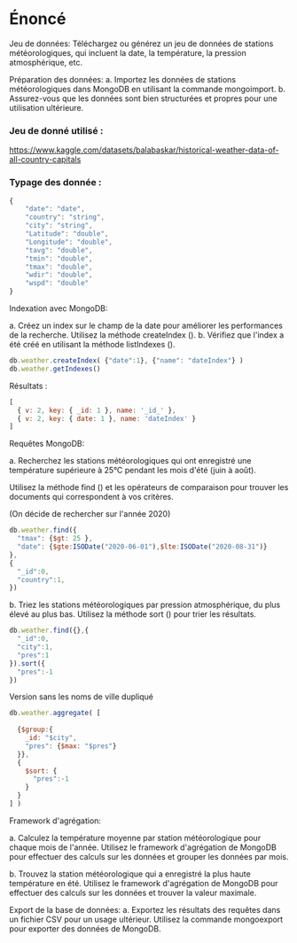 # Énoncé

Jeu de données: Téléchargez ou générez un jeu de données de stations météorologiques, qui incluent la date, la température, la pression atmosphérique, etc. 

Préparation des données: 
a. Importez les données de stations météorologiques dans MongoDB en utilisant la commande mongoimport. 
b. Assurez-vous que les données sont bien structurées et propres pour une utilisation ultérieure. 


### Jeu de donné utilisé : 
https://www.kaggle.com/datasets/balabaskar/historical-weather-data-of-all-country-capitals 

### Typage des donnée : 
```js
{
    "date": "date",
    "country": "string",
    "city": "string",
    "Latitude": "double",
    "Longitude": "double",
    "tavg": "double",
    "tmin": "double",
    "tmax": "double",
    "wdir": "double",
    "wspd": "double"
}
```
 
Indexation avec MongoDB: 

a. Créez un index sur le champ de la date pour améliorer les performances de la recherche. Utilisez la méthode createIndex (). 
b. Vérifiez que l'index a été créé en utilisant la méthode listIndexes (). 
 
```js
db.weather.createIndex( {"date":1}, {"name": "dateIndex"} )
db.weather.getIndexes()
```
Résultats : 
```js
[
  { v: 2, key: { _id: 1 }, name: '_id_' },
  { v: 2, key: { date: 1 }, name: 'dateIndex' }
]
```
 
Requêtes MongoDB: 

a. Recherchez les stations météorologiques qui ont enregistré une température supérieure à 25°C pendant les mois d'été (juin à août). 

Utilisez la méthode find () et les opérateurs de comparaison pour trouver les documents qui correspondent à vos critères. 
 
(On décide de rechercher sur l'année 2020)

```js
db.weather.find({
  "tmax": {$gt: 25 },
  "date": {$gte:ISODate("2020-06-01"),$lte:ISODate("2020-08-31")}
},
{
  "_id":0,
  "country":1,
})
```

b. Triez les stations météorologiques par pression atmosphérique, du plus élevé au plus bas. Utilisez la méthode sort () pour trier les résultats. 
 
```js
db.weather.find({},{
  "_id":0,
  "city":1,
  "pres":1
}).sort({
  "pres":-1
})
```

Version sans les noms de ville dupliqué
```js
db.weather.aggregate( [
  
  {$group:{
    _id: "$city",
    "pres": {$max: "$pres"}
  }},
  {
    $sort: {
      "pres":-1
    }
  }
] )
```

Framework d'agrégation: 

a. Calculez la température moyenne par station météorologique pour chaque mois de l'année. Utilisez le framework d'agrégation de MongoDB pour effectuer des calculs sur les données et grouper les données par mois. 



b. Trouvez la station météorologique qui a enregistré la plus haute température en été. Utilisez le framework d'agrégation de MongoDB pour effectuer des calculs sur les données et trouver la valeur maximale. 

Export de la base de données: 
a. Exportez les résultats des requêtes dans un fichier CSV pour un usage ultérieur. Utilisez la commande mongoexport pour exporter des données de MongoDB. 
